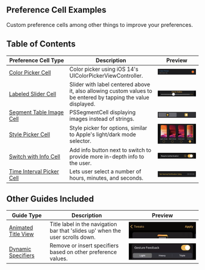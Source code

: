 ## Preference Cell Examples
Custom preference cells among other things to improve your preferences.

## Table of Contents
| Preference&nbsp;Cell&nbsp;Type | Description | Preview |
| ------------------------------ | ----------- | ------- |
| [Color Picker Cell](https://github.com/LacertosusRepo/Preference-Cell-Examples/tree/main/Color%20Picker%20Cell) | Color picker using iOS 14's UIColorPickerViewController. | <img src="./Color Picker Cell/preview.png" alt="Preview"> |
| [Labeled Slider Cell](https://github.com/LacertosusRepo/Preference-Cell-Examples/tree/main/Labeled%20Slider%20Cell) | Slider with label centered above it, also allowing custom values to be entered by tapping the value displayed. | <img src="./Labeled Slider Cell/preview.png" alt="Preview"> |
| [Segment Table Image Cell](https://github.com/LacertosusRepo/Preference-Cell-Examples/tree/main/Segment%20Table%20Image%20Cell) | PSSegmentCell displaying images instead of strings. | <img src="./Segment Table Image Cell/preview.png" alt="Preview"> |
| [Style Picker Cell](https://github.com/LacertosusRepo/Preference-Cell-Examples/tree/main/Style%20Picker%20Cell) | Style picker for options, similar to Apple's light/dark mode selector. | <img src="./Style Picker Cell/preview.png" alt="Preview"> |
| [Switch with Info Cell](https://github.com/LacertosusRepo/Preference-Cell-Examples/tree/main/Switch%20with%20Info%20Cell) | Add info button next to switch to provide more in-depth info to the user. | <img src="./Switch with Info Cell/preview.png" alt="Preview"> |
| [Time Interval Picker Cell](https://github.com/LacertosusRepo/Preference-Cell-Examples/tree/main/Time%20Interval%20Picker%20Cell) | Lets user select a number of hours, minutes, and seconds. | <img src="./Time Interval Picker Cell/preview.png" alt="Preview"> |

<!-- Preview size: 1125x168 -->
<!-- | [EXAMPLE](https://github.com/LacertosusRepo/Preference-Cell-Examples/tree/main/) | DESCRIPTION | <img src="./EXAMPLE/preview.png" alt="Preview"> | -->

## Other Guides Included
| Guide&nbsp;Type | Description | Preview |
| --------------- | ----------- | ------- |
| [Animated Title View](https://github.com/LacertosusRepo/Preference-Cell-Examples/tree/main/Animated%20Title%20View) | Title label in the navigation bar that 'slides up' when the user scrolls down. | <img src="./Animated Title View/preview.gif" alt="Preview" width="488"> |
| [Dynamic Specifiers](https://github.com/LacertosusRepo/Preference-Cell-Examples/tree/main/Dynamic%20Specifiers) | Remove or insert specifiers based on other preference values. | <img src="./Dynamic Specifiers/preview.gif" alt="Preview" width="488"> |

<!-- Preview size: 886x216 -->
<!-- | [EXAMPLE](https://github.com/LacertosusRepo/Preference-Cell-Examples/tree/main/) | DESCRIPTION | <img src="./EXAMPLE/preview.gif" alt="Preview" width="488"> | -->
